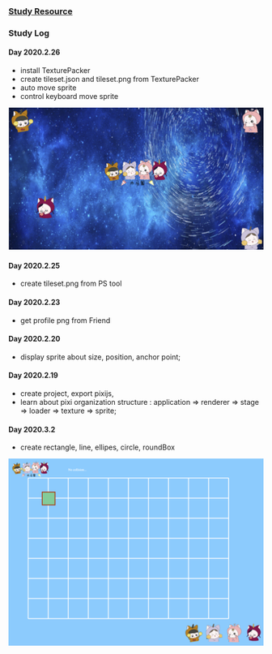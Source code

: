 ### [Study Resource](https://github.com/kittykatattack/learningPixi)

### Study Log

#### Day 2020.2.26
 - install TexturePacker
 - create tileset.json and tileset.png from TexturePacker
 - auto move sprite
 - control keyboard move sprite

 ![2020.2.26 Achievement](/readme-images/2020.2.26.png)

#### Day 2020.2.25
 - create tileset.png from PS tool

#### Day 2020.2.23
 - get profile png from Friend

#### Day 2020.2.20
 - display sprite about size, position, anchor point;

#### Day 2020.2.19
 - create project, export pixijs,
 - learn about pixi organization structure : application => renderer => stage => loader => texture => sprite;

#### Day 2020.3.2
 - create rectangle, line, ellipes, circle, roundBox

 ![2020.2.26 Achievement](/readme-images/2020.3.2.png)

